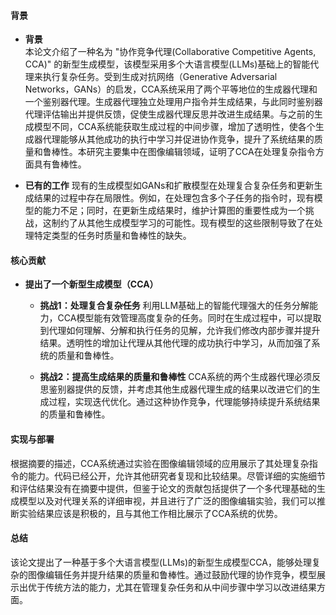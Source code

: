 #### 背景
- **背景**       
    本论文介绍了一种名为 "协作竞争代理(Collaborative Competitive Agents, CCA)" 的新型生成模型，该模型采用多个大语言模型(LLMs)基础上的智能代理来执行复杂任务。受到生成对抗网络（Generative Adversarial Networks，GANs）的启发，CCA系统采用了两个平等地位的生成器代理和一个鉴别器代理。生成器代理独立处理用户指令并生成结果，与此同时鉴别器代理评估输出并提供反馈，促使生成器代理反思并改进生成结果。与之前的生成模型不同，CCA系统能获取生成过程的中间步骤，增加了透明性，使各个生成器代理能够从其他成功的执行中学习并促进协作竞争，提升了系统结果的质量和鲁棒性。本研究主要集中在图像编辑领域，证明了CCA在处理复杂指令方面具有鲁棒性。

- **已有的工作**
    现有的生成模型如GANs和扩散模型在处理复合复杂任务和更新生成结果的过程中存在局限性。例如，在处理包含多个子任务的指令时，现有模型的能力不足；同时，在更新生成结果时，维护计算图的重要性成为一个挑战，这制约了从其他生成模型学习的可能性。现有模型的这些限制导致了在处理特定类型的任务时质量和鲁棒性的缺失。

#### 核心贡献
- **提出了一个新型生成模型（CCA）**
    - **挑战1：处理复合复杂任务**
        利用LLM基础上的智能代理强大的任务分解能力，CCA模型能有效管理高度复杂的任务。同时在生成过程中，可以提取到代理如何理解、分解和执行任务的见解，允许我们修改内部步骤并提升结果。透明性的增加让代理从其他代理的成功执行中学习，从而加强了系统的质量和鲁棒性。

    - **挑战2：提高生成结果的质量和鲁棒性**
        CCA系统的两个生成器代理必须反思鉴别器提供的反馈，并考虑其他生成器代理生成的结果以改进它们的生成过程，实现迭代优化。通过这种协作竞争，代理能够持续提升系统结果的质量和鲁棒性。

#### 实现与部署
根据摘要的描述，CCA系统通过实验在图像编辑领域的应用展示了其处理复杂指令的能力。代码已经公开，允许其他研究者复现和比较结果。尽管详细的实施细节和评估结果没有在摘要中提供，但鉴于论文的贡献包括提供了一个多代理基础的生成模型以及对代理关系的详细审视，并且进行了广泛的图像编辑实验，我们可以推断实验结果应该是积极的，且与其他工作相比展示了CCA系统的优势。

#### 总结
该论文提出了一种基于多个大语言模型(LLMs)的新型生成模型CCA，能够处理复杂的图像编辑任务并提升结果的质量和鲁棒性。通过鼓励代理的协作竞争，模型展示出优于传统方法的能力，尤其在管理复杂任务和从中间步骤中学习以改进结果方面。